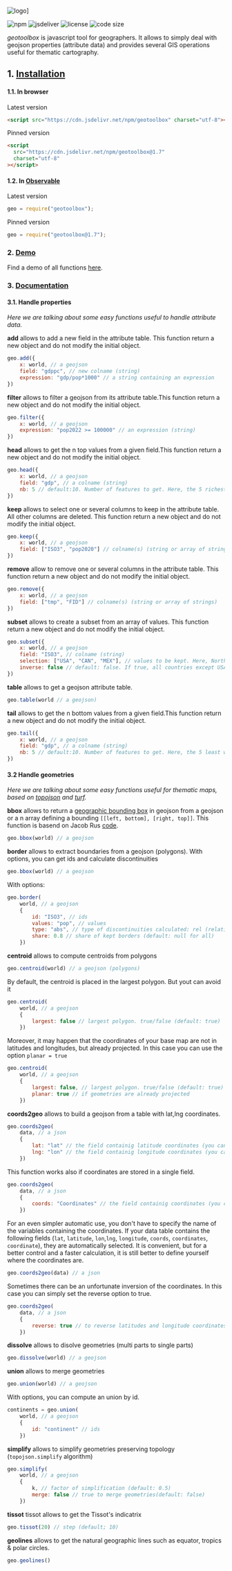![logo](img/geotoolbox.svg)]

![npm](https://img.shields.io/npm/v/geotoolbox)
![jsdeliver](https://img.shields.io/jsdelivr/npm/hw/geotoolbox)
![license](https://img.shields.io/badge/license-MIT-success)
![code size](https://img.shields.io/github/languages/code-size/neocarto/bertin)

*geotoolbox* is javascript tool for geographers. It allows to simply deal with geojson properties (attribute data) and provides several GIS operations useful for thematic cartography.

## 1. <ins>Installation</ins>

#### 1.1. In browser

Latest version

```html
<script src="https://cdn.jsdelivr.net/npm/geotoolbox" charset="utf-8"></script>
```

Pinned version

```html
<script
  src="https://cdn.jsdelivr.net/npm/geotoolbox@1.7"
  charset="utf-8"
></script>
```

#### 1.2. In [Observable](https://observablehq.com/)

Latest version

```js
geo = require("geotoolbox");
```

Pinned version

```js
geo = require("geotoolbox@1.7");
```

### 2. <ins>Demo</ins>

Find a demo of all functions [here](https://observablehq.com/d/17367d9479d6156f).

### 3. <ins>Documentation</ins>

#### 3.1. Handle properties

_Here we are talking about some easy functions useful to handle attribute data._

**add** allows to add a new field in the attribute table. This function return a new object and do not modify the initial object.

```js
geo.add({
    x: world, // a geojson
    field: "gdppc", // new colname (string) 
    expression: "gdp/pop*1000" // a string containing an expression
})
```

**filter** allows to filter a geojson from its attribute table.This function return a new object and do not modify the initial object.

```js
geo.filter({
    x: world, // a geojson
    expression: "pop2022 >= 100000" // an expression (string) 
})
```

**head** allows to get the n top values from a given field.This function return a new object and do not modify the initial object.

```js
geo.head({
    x: world, // a geojson
    field: "gdp", // a colname (string)
    nb: 5 // default:10. Number of features to get. Here, the 5 richest countries.
})
```

**keep** allows to select one or several columns to keep in the attribute table. All other columns are deleted. This function return a new object and do not modify the initial object.

```js
geo.keep({
    x: world, // a geojson
    field: ["ISO3", "pop2020"] // colname(s) (string or array of strings) 
})
```

**remove** allow to remove one or several columns in the attribute table. This function return a new object and do not modify the initial object.

```js
geo.remove({
    x: world, // a geojson
    field: ["tmp", "FID"] // colname(s) (string or array of strings) 
})
```

**subset** allows to create a subset from an array of values. This function return a new object and do not modify the initial object.

```js
geo.subset({
    x: world, // a geojson
    field: "ISO3", // colname (string)
    selection: ["USA", "CAN", "MEX"], // values to be kept. Here, North american countries
    inverse: false // default: false. If true, all countries except USA, CAN and MEX are kept 
})
```

**table** allows to get a geojson attribute table.

```js
geo.table(world // a geojson)
```

**tail** allows to get the n bottom values from a given field.This function return a new object and do not modify the initial object.

```js
geo.tail({
    x: world, // a geojson
    field: "gdp", // a colname (string)
    nb: 5 // default:10. Number of features to get. Here, the 5 least wealthy countries
})
```

#### 3.2 Handle geometries

_Here we are talking about some easy functions useful for thematic maps, based on [topojson](https://github.com/topojson/topojson) and [turf](https://github.com/Turfjs/turf)._

**bbox** allows to return a [geographic bounding box](https://www.jasondavies.com/maps/bounds/) in geojson from a geojson or a n array defining a bounding `[[left, bottom], [right, top]]`. This function is basend on Jacob Rus [code](https://observablehq.com/@jrus/sphere-resample).

```js
geo.bbox(world) // a geojson
```

**border** allows to extract boundaries from a geojson (polygons). With options, you can get ids and calculate discontinuities

```js
geo.bbox(world) // a geojson
```

With options:

```js
geo.border(
    world, // a geojson
    { 
        id: "ISO3", // ids
        values: "pop", // values
        type: "abs", // type of discontinuities calculated: rel (relative), abs(absolute) (default:"rel")
        share: 0.8 // share of kept borders (default: null for all)
    })
```

**centroid** allows to compute centroids from polygons

```js
geo.centroid(world) // a geojson (polygons)
```

By default, the centroid is placed in the largest polygon. But yout can avoid it

```js
geo.centroid(
    world, // a geojson
    {
        largest: false // largest polygon. true/false (default: true)
    })
```

Moreover, it may happen that the coordinates of your base map are not in latitudes and longitudes, but already projected. In this case you can use the option `planar = true`

```js
geo.centroid(
    world, // a geojson
    {
        largest: false, // largest polygon. true/false (default: true)
        planar: true // if geometries are already projected
    })
```

**coords2geo** allows to build a geojson from a table with lat,lng coordinates.

```js
geo.coords2geo(
    data, // a json
    {
        lat: "lat" // the field containig latitude coordinates (you can use also `latitude`) 
        lng: "lon" // the field containig longitude coordinates (you can use also `longitude`) 
    })
```

This function works also if coordinates are stored in a single field.

```js
geo.coords2geo(
    data, // a json
    {
        coords: "Coordinates" // the field containig coordinates (you can use also `coordinates`) 
    })
```

For an even simpler automatic use, you don't have to specify the name of the variables containing the coordinates. If your data table contains the following fields (`lat`, `latitude`, `lon`,`lng`, `longitude`, `coords`, `coordinates`, `coordinate`), they are automatically selected. It is convenient, but for a better control and a faster calculation, it is still better to define yourself where the coordinates are.

```js
geo.coords2geo(data) // a json
```

Sometimes there can be an unfortunate inversion of the coordinates. In this case you can simply set the reverse option to true. 

```js
geo.coords2geo(
    data, // a json
    {
        reverse: true // to reverse latitudes and longitude coordinates
    })
```



**dissolve** allows to disolve geometries (multi parts to single parts)

```js
geo.dissolve(world) // a geojson
```

**union** allows to merge geometries

```js
geo.union(world) // a geojson
```

With options, you can compute an union by id.

```js
continents = geo.union(
    world, // a geojson
    { 
        id: "continent" // ids
    })
```

**simplify** allows to simplify geometries preserving topology (`topojson.simplify` algorithm)

```js
geo.simplify(
    world, // a geojson
    { 
        k, // factor of simplification (default: 0.5)
        merge: false // true to merge geometries(default: false)
    })
```

**tissot** tissot allows to get the Tissot's indicatrix

```js
geo.tissot(20) // step (default; 10)
```

**geolines** allows to get the natural geographic lines such as equator, tropics & polar circles.

```js
geo.geolines() 
```
